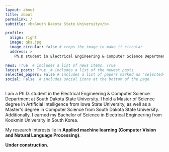 ```yaml
---
layout: about
title: about
permalink: /
subtitle: <b>South Dakota State University</b>.

profile:
  align: right
  image: qks.jpg
  image_circular: false # crops the image to make it circular
  address: >
    Ph.D student in Electrical Engineering & Computer Science Department | South Dakota State University

news: True  # includes a list of news items, True
latest_posts: True  # includes a list of the newest posts
selected_papers: False # includes a list of papers marked as "selected={true}"
social: False  # includes social icons at the bottom of the page
---
```

I am a Ph.D. student in the Electrical Engineering & Computer Science Department at South Dakota State University. I hold a Master of Science degree in Artificial Intelligence from Iowa State University, as well as a Master's degree in Computer Science from South Dakota State University. Additionally, I earned my Bachelor of Science in Electrical Engineering from Kookmin University in South Korea.

<!-- As a Ph.D. student, I am actively involved in teaching and mentorship. I have had the privilege of assisting with [mention any courses or programs you have been involved in]. I find joy in sharing knowledge and helping others grow in their understanding of computer science. -->

My research interests lie in **Applied machine learning (Computer Vision and Natural Language Processing)**. 

**Under construction.**



